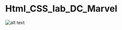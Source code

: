 # Html_CSS_lab_DC_Marvel
![alt text](https://files.slack.com/files-pri/T036NTMRPCK-F079PBGQTDE/screenshot_2024-06-20_at_14.46.51.png)